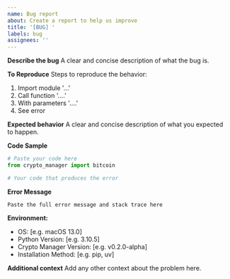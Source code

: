 ```yaml
---
name: Bug report
about: Create a report to help us improve
title: '[BUG] '
labels: bug
assignees: ''
---
```


**Describe the bug**
A clear and concise description of what the bug is.

**To Reproduce**
Steps to reproduce the behavior:
1. Import module '...'
2. Call function '....'
3. With parameters '....'
4. See error

**Expected behavior**
A clear and concise description of what you expected to happen.

**Code Sample**
```python
# Paste your code here
from crypto_manager import bitcoin

# Your code that produces the error
```

**Error Message**
```
Paste the full error message and stack trace here
```

**Environment:**
 - OS: [e.g. macOS 13.0]
 - Python Version: [e.g. 3.10.5]
 - Crypto Manager Version: [e.g. v0.2.0-alpha]
 - Installation Method: [e.g. pip, uv]

**Additional context**
Add any other context about the problem here.

